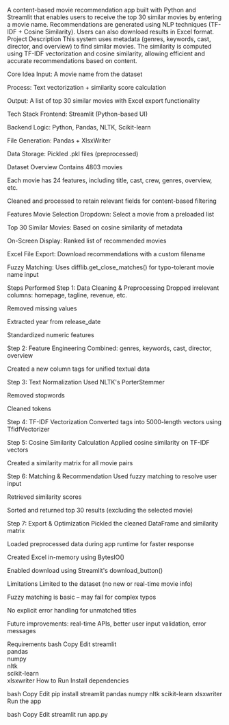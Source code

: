 A content-based movie recommendation app built with Python and Streamlit that enables users to receive the top 30 similar movies by entering a movie name. Recommendations are generated using NLP techniques (TF-IDF + Cosine Similarity). Users can also download results in Excel format.
<br>
Project Description
This system uses metadata (genres, keywords, cast, director, and overview) to find similar movies. The similarity is computed using TF-IDF vectorization and cosine similarity, allowing efficient and accurate recommendations based on content.

Core Idea
Input: A movie name from the dataset

Process: Text vectorization + similarity score calculation

Output: A list of top 30 similar movies with Excel export functionality

Tech Stack
Frontend: Streamlit (Python-based UI)

Backend Logic: Python, Pandas, NLTK, Scikit-learn

File Generation: Pandas + XlsxWriter

Data Storage: Pickled .pkl files (preprocessed)

Dataset Overview
Contains 4803 movies

Each movie has 24 features, including title, cast, crew, genres, overview, etc.

Cleaned and processed to retain relevant fields for content-based filtering

Features
Movie Selection Dropdown: Select a movie from a preloaded list

Top 30 Similar Movies: Based on cosine similarity of metadata

On-Screen Display: Ranked list of recommended movies

Excel File Export: Download recommendations with a custom filename

Fuzzy Matching: Uses difflib.get_close_matches() for typo-tolerant movie name input

Steps Performed
Step 1: Data Cleaning & Preprocessing
Dropped irrelevant columns: homepage, tagline, revenue, etc.

Removed missing values

Extracted year from release_date

Standardized numeric features

Step 2: Feature Engineering
Combined: genres, keywords, cast, director, overview

Created a new column tags for unified textual data

Step 3: Text Normalization
Used NLTK's PorterStemmer

Removed stopwords

Cleaned tokens

Step 4: TF-IDF Vectorization
Converted tags into 5000-length vectors using TfidfVectorizer

Step 5: Cosine Similarity Calculation
Applied cosine similarity on TF-IDF vectors

Created a similarity matrix for all movie pairs

Step 6: Matching & Recommendation
Used fuzzy matching to resolve user input

Retrieved similarity scores

Sorted and returned top 30 results (excluding the selected movie)

Step 7: Export & Optimization
Pickled the cleaned DataFrame and similarity matrix

Loaded preprocessed data during app runtime for faster response

Created Excel in-memory using BytesIO()

Enabled download using Streamlit's download_button()

Limitations
Limited to the dataset (no new or real-time movie info)

Fuzzy matching is basic – may fail for complex typos

No explicit error handling for unmatched titles

Future improvements: real-time APIs, better user input validation, error messages

Requirements
bash
Copy
Edit
streamlit  
pandas  
numpy  
nltk  
scikit-learn  
xlsxwriter
How to Run
Install dependencies

bash
Copy
Edit
pip install streamlit pandas numpy nltk scikit-learn xlsxwriter
Run the app

bash
Copy
Edit
streamlit run app.py


